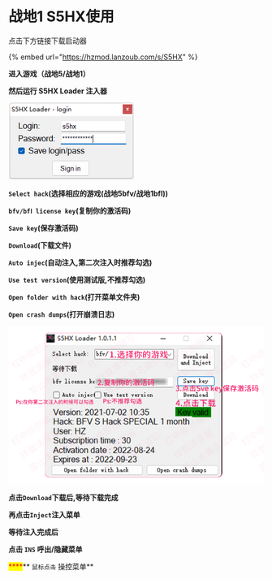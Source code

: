 # 战地1 S5HX使用

点击下方链接下载启动器

{% embed url="https://hzmod.lanzoub.com/s/S5HX" %}

**进入游戏（战地5/战地1）**

**然后运行 S5HX Loader 注入器**

****![](<../../.gitbook/assets/image (191).png>)****

**`Select hack`(选择相应的游戏(战地5bfv/战地1bfⅠ))**

**`bfv/bfⅠ license key`(复制你的激活码)**

**`Save key`(保存激活码)**

**`Download`(下载文件)**

**`Auto injec`(自动注入,第二次注入时推荐勾选)**

**`Use test version`(使用测试版,不推荐勾选)**

**`Open folder with hack`(打开菜单文件夹)**

**`Open crash dumps`(打开崩溃日志)**

****![](<../../.gitbook/assets/image (179).png>)****

**点击`Download`下载后,等待下载完成**

**再点击`Inject`注入菜单**

**等待注入完成后**

**点击 `INS` 呼出/隐藏菜单**

&#x20;<mark style="color:red;">****</mark>** `鼠标点击` 操控菜单**
